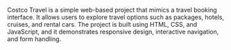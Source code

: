 Costco Travel is a simple web-based project that mimics a travel booking interface. It allows users to explore travel options such as packages, hotels, cruises, and rental cars. The project is built using HTML, CSS, and JavaScript, and it demonstrates responsive design, interactive navigation, and form handling.
